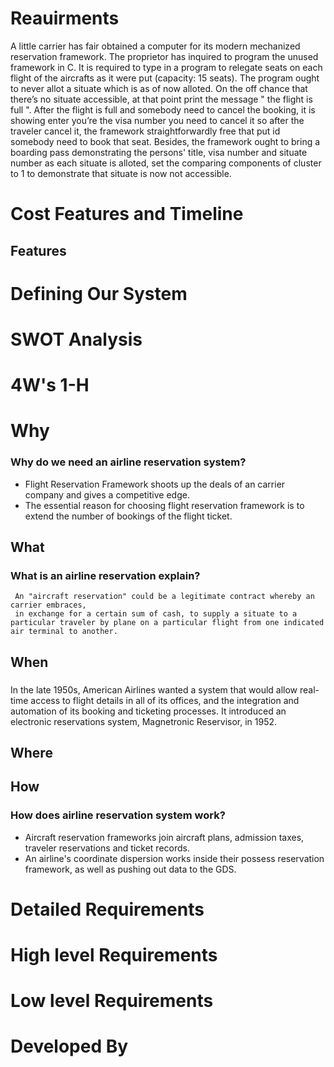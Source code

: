    # Reauirments

  A little carrier has fair obtained a computer for its modern mechanized reservation framework. The proprietor has inquired to program the unused framework in C. It is required to type in a program to relegate seats on each flight of the aircrafts as it were put (capacity: 15 seats). The program ought to never allot a situate which is as of now alloted. On the off chance that there’s no situate accessible, at that point print the message " the flight is full ". After the flight is full and somebody need to cancel the booking, it is showing enter you’re the visa number you need to cancel it so after the traveler cancel it, the framework straightforwardly free that put id somebody need to book that seat. Besides, the framework ought to bring a boarding pass demonstrating the persons' title, visa number and situate number as each situate is alloted, set the comparing components of cluster to 1 to demonstrate that situate is now not accessible.
  
   # Cost Features and Timeline
   ## Features
   
   
   
   
   # Defining Our System
   
   # SWOT Analysis
   
   
   # 4W's 1-H
   
   # Why
   ### Why do we need an airline reservation system?
   
   - Flight Reservation Framework shoots up the deals of an carrier company and gives a competitive edge. 
   - The essential reason for choosing flight reservation framework is to extend the number of bookings of the flight ticket.
 
   ## What
   ### What is an airline reservation explain?

     An "aircraft reservation" could be a legitimate contract whereby an carrier embraces, 
     in exchange for a certain sum of cash, to supply a situate to a particular traveler by plane on a particular flight from one indicated air terminal to another.
  
  
  ## When
  ###
   In the late 1950s, American Airlines wanted a system that would allow real-time access to flight details in all of its offices,
   and the integration and automation of its   booking and ticketing processes.
   It introduced an electronic reservations system, Magnetronic Reservisor, in 1952.
   
  ## Where
   
   ## How
  ### How does airline reservation system work?
   - Aircraft reservation frameworks join aircraft plans, admission taxes, traveler  reservations and ticket records.
   - An airline's coordinate dispersion works inside their possess reservation framework, as well as pushing out data to the GDS.
   
   # Detailed Requirements
   
   
   # High level Requirements
   
   # Low level Requirements
   # Developed By

